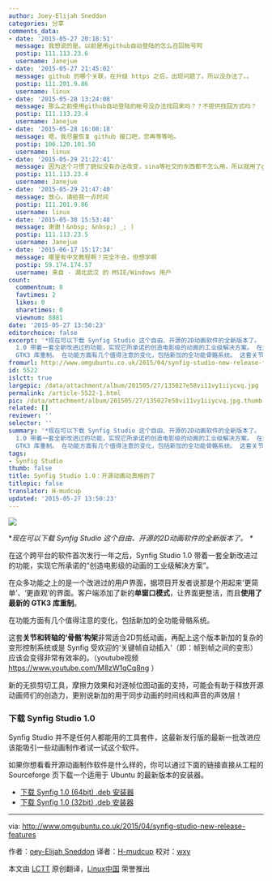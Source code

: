 ```yaml
---
author: Joey-Elijah Sneddon
categories: 分享
comments_data:
- date: '2015-05-27 20:18:51'
  message: 我想说的是。以前是用github自动登陆的怎么召回帐号阿
  postip: 111.113.23.6
  username: Janejue
- date: '2015-05-27 21:45:02'
  message: github 的哪个关联，在升级 https 之后，出现问题了。所以没办法了。。
  postip: 111.201.9.86
  username: linux
- date: '2015-05-28 13:24:08'
  message: 那么之前使用github自动登陆的帐号没办法找回来吗？？不提供找回方式吗？
  postip: 111.113.23.4
  username: Janejue
- date: '2015-05-28 16:08:18'
  message: 嗯，我尽量恢复 github 接口吧，您再等等哈。
  postip: 106.120.101.58
  username: linux
- date: '2015-05-29 21:22:41'
  message: 因为这个习惯了貌似没有办法改变，sina等社交的东西都不怎么用，所以就用了github了
  postip: 111.113.23.4
  username: Janejue
- date: '2015-05-29 21:47:40'
  message: 放心，请给我一点时间
  postip: 111.201.9.86
  username: linux
- date: '2015-05-30 15:53:48'
  message: 谢谢！&nbsp; &nbsp;）_; )
  postip: 111.113.23.5
  username: Janejue
- date: '2015-06-17 15:17:34'
  message: 哪里有中文教程啊？完全不会，但想学啊
  postip: 59.174.174.57
  username: 来自 - 湖北武汉 的 MSIE/Windows 用户
count:
  commentnum: 8
  favtimes: 2
  likes: 0
  sharetimes: 0
  viewnum: 8881
date: '2015-05-27 13:50:23'
editorchoice: false
excerpt: '*现在可以下载 Synfig Studio 这个自由、开源的2D动画软件的全新版本了。 * 在这个跨平台的软件首次发行一年之后，Synfig Studio
  1.0 带着一套全新改进过的功能，实现它所承诺的创造电影级的动画的工业级解决方案。 在众多功能之上的是一个改进过的用户界面，据项目开发者说那是个用起来更简单、更直观的界面。客户端添加了新的单窗口模式，让界面更整洁，而且使用了最新的
  GTK3 库重制。 在功能方面有几个值得注意的变化，包括新加的全功能骨骼系统。 这套关节和转轴的骨骼构架非常适合2D剪纸动画，再配上这个版本新加的复杂的变形控制系'
fromurl: http://www.omgubuntu.co.uk/2015/04/synfig-studio-new-release-features
id: 5522
islctt: true
largepic: /data/attachment/album/201505/27/135027e58vi11vy1iiycvq.jpg
permalink: /article-5522-1.html
pic: /data/attachment/album/201505/27/135027e58vi11vy1iiycvq.jpg.thumb.jpg
related: []
reviewer: ''
selector: ''
summary: '*现在可以下载 Synfig Studio 这个自由、开源的2D动画软件的全新版本了。 * 在这个跨平台的软件首次发行一年之后，Synfig Studio
  1.0 带着一套全新改进过的功能，实现它所承诺的创造电影级的动画的工业级解决方案。 在众多功能之上的是一个改进过的用户界面，据项目开发者说那是个用起来更简单、更直观的界面。客户端添加了新的单窗口模式，让界面更整洁，而且使用了最新的
  GTK3 库重制。 在功能方面有几个值得注意的变化，包括新加的全功能骨骼系统。 这套关节和转轴的骨骼构架非常适合2D剪纸动画，再配上这个版本新加的复杂的变形控制系'
tags:
- Synfig Studio
thumb: false
title: Synfig Studio 1.0：开源动画动真格的了
titlepic: false
translator: H-mudcup
updated: '2015-05-27 13:50:23'
---
```


![](/data/attachment/album/201505/27/135027e58vi11vy1iiycvq.jpg)


\**现在可以下载 Synfig Studio 这个自由、开源的2D动画软件的全新版本了。 \**


在这个跨平台的软件首次发行一年之后，Synfig Studio 1.0 带着一套全新改进过的功能，实现它所承诺的“创造电影级的动画的工业级解决方案”。


在众多功能之上的是一个改进过的用户界面，据项目开发者说那是个用起来‘更简单’、‘更直观’的界面。客户端添加了新的**单窗口模式**，让界面更整洁，而且**使用了最新的 GTK3 库重制**。


在功能方面有几个值得注意的变化，包括新加的全功能骨骼系统。


这套**关节和转轴的‘骨骼’构架**非常适合2D剪纸动画，再配上这个版本新加的复杂的变形控制系统或是 Synfig 受欢迎的‘关键帧自动插入’（即：帧到帧之间的变形）应该会变得非常有效率的。（youtube视频 <https://www.youtube.com/M8zW1qCq8ng> ）


新的无损剪切工具，摩擦力效果和对逐帧位图动画的支持，可能会有助于释放开源动画师们的创造力，更别说新加的用于同步动画的时间线和声音的声效层！


### 下载 Synfig Studio 1.0


Synfig Studio 并不是任何人都能用的工具套件，这最新发行版的最新一批改进应该能吸引一些动画制作者试一试这个软件。


如果你想看看开源动画制作软件是什么样的，你可以通过下面的链接直接从工程的 Sourceforge 页下载一个适用于 Ubuntu 的最新版本的安装器。


* [下载 Synfig 1.0 (64bit) .deb 安装器](http://sourceforge.net/projects/synfig/files/releases/1.0/linux/synfigstudio_1.0_amd64.deb/download)
* [下载 Synfig 1.0 (32bit) .deb 安装器](http://sourceforge.net/projects/synfig/files/releases/1.0/linux/synfigstudio_1.0_x86.deb/download)




---


via: <http://www.omgubuntu.co.uk/2015/04/synfig-studio-new-release-features>


作者：[oey-Elijah Sneddon](https://plus.google.com/117485690627814051450/?rel=author) 译者：[H-mudcup](https://github.com/H-mudcup) 校对：[wxy](https://github.com/wxy)


本文由 [LCTT](https://github.com/LCTT/TranslateProject) 原创翻译，[Linux中国](http://linux.cn/) 荣誉推出